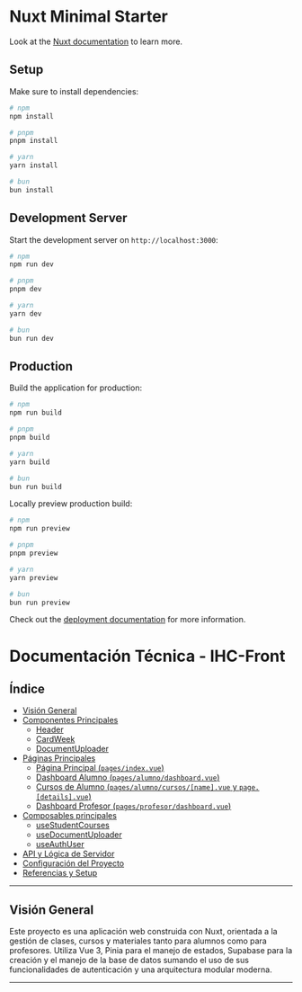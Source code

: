 # Nuxt Minimal Starter

Look at the [Nuxt documentation](https://nuxt.com/docs/getting-started/introduction) to learn more.

## Setup

Make sure to install dependencies:

```bash
# npm
npm install

# pnpm
pnpm install

# yarn
yarn install

# bun
bun install
```

## Development Server

Start the development server on `http://localhost:3000`:

```bash
# npm
npm run dev

# pnpm
pnpm dev

# yarn
yarn dev

# bun
bun run dev
```

## Production

Build the application for production:

```bash
# npm
npm run build

# pnpm
pnpm build

# yarn
yarn build

# bun
bun run build
```

Locally preview production build:

```bash
# npm
npm run preview

# pnpm
pnpm preview

# yarn
yarn preview

# bun
bun run preview
```

Check out the [deployment documentation](https://nuxt.com/docs/getting-started/deployment) for more information.

# Documentación Técnica - IHC-Front

## Índice

- [Visión General](#visión-general)
- [Componentes Principales](#componentes-principales)
  - [Header](#header)
  - [CardWeek](#cardweek)
  - [DocumentUploader](#documentuploader)
- [Páginas Principales](#páginas-principales)
  - [Página Principal (`pages/index.vue`)](#página-principal)
  - [Dashboard Alumno (`pages/alumno/dashboard.vue`)](#dashboard-alumno)
  - [Cursos de Alumno (`pages/alumno/cursos/[name].vue` y `page.[details].vue`)](#cursos-de-alumno)
  - [Dashboard Profesor (`pages/profesor/dashboard.vue`)](#dashboard-profesor)
- [Composables principales](#composables-principales)
  - [useStudentCourses](#usestudentcourses)
  - [useDocumentUploader](#usedocumentuploader)
  - [useAuthUser](#useauthuser)
- [API y Lógica de Servidor](#api-y-lógica-de-servidor)
- [Configuración del Proyecto](#configuración-del-proyecto)
- [Referencias y Setup](#referencias-y-setup)

---
## Visión General

Este proyecto es una aplicación web construida con Nuxt, orientada a la gestión de clases, cursos y materiales tanto para alumnos como para profesores. Utiliza Vue 3, Pinia para el manejo de estados, Supabase para la creación y el manejo de la base de datos sumando el uso de sus funcionalidades de autenticación y una arquitectura modular moderna.

---


